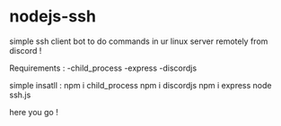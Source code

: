 # nodejs-ssh

simple ssh client bot to do commands in ur linux server remotely from discord !

Requirements : 
-child_process
-express
-discordjs

simple insatll :
npm i child_process
npm i discordjs
npm i express
node ssh.js

here you go ! 
